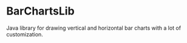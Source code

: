 # BarChartsLib
Java library for drawing vertical and horizontal bar charts with a lot of customization.
